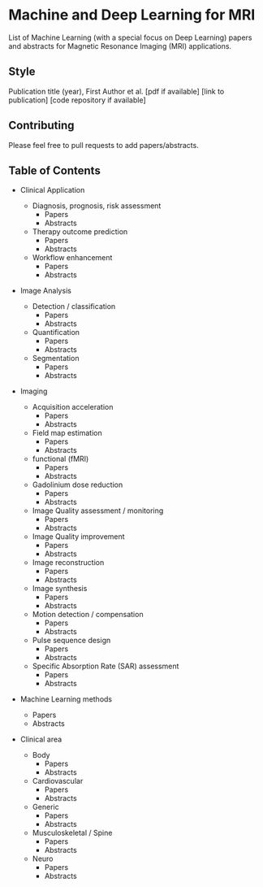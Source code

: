 # Machine and Deep Learning for MRI
List of Machine Learning (with a special focus on Deep Learning) papers and abstracts for Magnetic Resonance Imaging (MRI) applications.

## Style
Publication title (year), First Author et al. [pdf if available] [link to publication] [code repository if available]

## Contributing
Please feel free to pull requests to add papers/abstracts.

## Table of Contents
- Clinical Application
  - Diagnosis, prognosis, risk assessment
    - Papers
    - Abstracts
  - Therapy outcome prediction
    - Papers
    - Abstracts
  - Workflow enhancement
    - Papers
    - Abstracts
- Image Analysis
  - Detection / classification
    - Papers
    - Abstracts
  - Quantification
    - Papers
    - Abstracts
  - Segmentation
    - Papers
    - Abstracts
- Imaging
  - Acquisition acceleration
    - Papers
    - Abstracts
  - Field map estimation
    - Papers
    - Abstracts
  - functional (fMRI)
    - Papers
    - Abstracts
  - Gadolinium dose reduction
    - Papers
    - Abstracts
  - Image Quality assessment / monitoring
    - Papers
    - Abstracts
  - Image Quality improvement
    - Papers
    - Abstracts
  - Image reconstruction
    - Papers
    - Abstracts
  - Image synthesis
    - Papers
    - Abstracts
  - Motion detection / compensation
    - Papers
    - Abstracts
  - Pulse sequence design
    - Papers
    - Abstracts
  - Specific Absorption Rate (SAR) assessment
    - Papers
    - Abstracts
- Machine Learning methods
  - Papers
  - Abstracts

- Clinical area
  - Body
    - Papers
    - Abstracts
  - Cardiovascular
    - Papers
    - Abstracts
  - Generic
    - Papers
    - Abstracts
  - Musculoskeletal / Spine
    - Papers
    - Abstracts
  - Neuro
    - Papers
    - Abstracts

